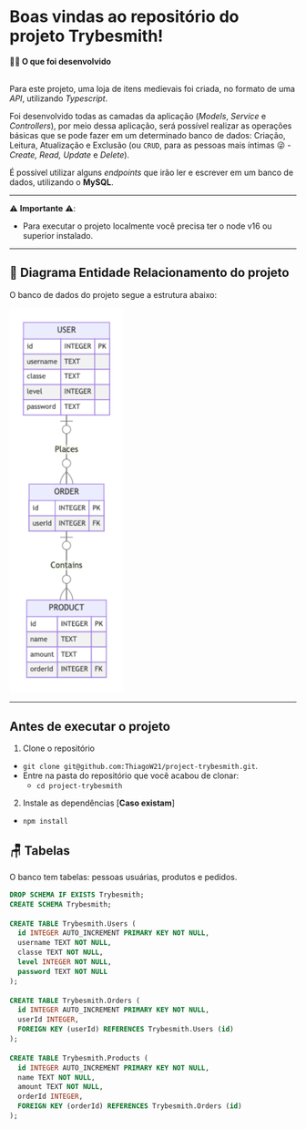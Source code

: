 # Boas vindas ao repositório do projeto Trybesmith!


  <summary><strong>👨‍💻 O que foi desenvolvido</strong></summary><br />

  Para este projeto, uma loja de itens medievais foi criada, no formato de uma _API_, utilizando _Typescript_.
  
  Foi desenvolvido todas as camadas da aplicação (_Models_, _Service_ e _Controllers_), por meio dessa aplicação, será possível realizar as operações básicas que se pode fazer em um determinado banco de dados:
  Criação, Leitura, Atualização e Exclusão (ou `CRUD`, para as pessoas mais íntimas 😜 - _Create, Read, Update_ e _Delete_).

  É possível utilizar alguns _endpoints_ que irão ler e escrever em um banco de dados, utilizando o **MySQL**.

  ---


  ⚠️ **Importante** ⚠️:

  - Para executar o projeto localmente você precisa ter o node v16 ou superior instalado.

  ---
  ## 🎲 Diagrama Entidade Relacionamento do projeto

  O banco de dados do projeto segue a estrutura abaixo:

  <img src="images/diagram-der.png" width="200px" >

  ---
  ## Antes de executar o projeto

  1. Clone o repositório

  - `git clone git@github.com:ThiagoW21/project-trybesmith.git`.
  - Entre na pasta do repositório que você acabou de clonar:
    - `cd project-trybesmith`

  2. Instale as dependências [**Caso existam**]

  - `npm install`
 



  ## 🪑 Tabelas

  O banco tem tabelas: pessoas usuárias, produtos e pedidos.

  ```sql
  DROP SCHEMA IF EXISTS Trybesmith;
  CREATE SCHEMA Trybesmith;

  CREATE TABLE Trybesmith.Users (
    id INTEGER AUTO_INCREMENT PRIMARY KEY NOT NULL,
    username TEXT NOT NULL,
    classe TEXT NOT NULL,
    level INTEGER NOT NULL,
    password TEXT NOT NULL
  );

  CREATE TABLE Trybesmith.Orders (
    id INTEGER AUTO_INCREMENT PRIMARY KEY NOT NULL,
    userId INTEGER,
    FOREIGN KEY (userId) REFERENCES Trybesmith.Users (id)
  );

  CREATE TABLE Trybesmith.Products (
    id INTEGER AUTO_INCREMENT PRIMARY KEY NOT NULL,
    name TEXT NOT NULL,
    amount TEXT NOT NULL,
    orderId INTEGER,
    FOREIGN KEY (orderId) REFERENCES Trybesmith.Orders (id)
  );
  ```

